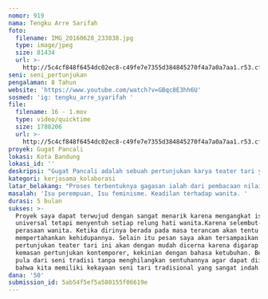 ```yaml
---
nomor: 919
nama: Tengku Arre Sarifah
foto:
  filename: IMG_20160628_233838.jpg
  type: image/jpeg
  size: 81434
  url: >-
    http://5c4cf848f6454dc02ec8-c49fe7e7355d384845270f4a7a0a7aa1.r53.cf2.rackcdn.com/011a66c4-deeb-4d34-aee5-923d9cace5c1/IMG_20160628_233838.jpg
seni: seni_pertunjukan
pengalaman: 8 Tahun
website: 'https://www.youtube.com/watch?v=GBqc8E3hh6U'
sosmed: 'ig: tengku_arre_syarifah '
file:
  filename: 16 - 1.mov
  type: video/quicktime
  size: 1788206
  url: >-
    http://5c4cf848f6454dc02ec8-c49fe7e7355d384845270f4a7a0a7aa1.r53.cf2.rackcdn.com/fb520ab1-e940-4adf-89d9-ebd7372d9cba/16%20-%201.mov
proyek: Gugat Pancali
lokasi: Kota Bandung
lokasi_id: ''
deskripsi: "Gugat Pancali adalah sebuah pertunjukan karya teater tari yang terinspirasi dari salah satu segment kisah epik Mahabarata yaitu pada saat ketika peristiwa penelanjangan Dewi Drupadi. Peristiwa itu terjadi ketika permainan judi dadu antara Pandawa dan Kurawa. Drupadi ialah istri dari kelima Pandawa. Kekalahan Pandawa menyebabkan Drupadi dipertaruhkan. Kemudian Dursasana menyeret Drupadi dan berkehendak untuk menelanjanginya. Rambut Drupadi ditarik oleh Dursasana, diseret sampai ketengah arena. Kemudian Dursasana menarik pakaian Drupadi ingin menelanjanginya. Ternyata usaha Dursasana tidak berhasil, pakaian Drupadi (kain sari)  semakin ditarik semakin panjang tidak ada habisnya. Kejadian itu merupakan pertolongan dari Dewa Krisna. Pertolongan tersebut merupakan balas budi karena Drupadi pernah menolongnya ketika masa lampau. \r\nFokus yang akan diangkat ialah sikap semangat seorang wanita memperjuangkan kehidupannya. Sehingga karya ini akan menyampaikan sisi lain Drupadi. Sisi terdalam Drupadi, pertanyaan atas segala hal. Mengapa Drupadi harus mengalami penderitaan ini. Ternyata takdir berjalan, Takdir menjadi wanita paling cantik dimuka bumi tapi hidupnya akan menderita. Maka Drupadi menggugat takdirnya. Dia menggugat Krisna sang pemberi takdir. Keramas darah Dursasana merupakan sebuah pembuktian bahwa Drupadi menang memperjuangkan takdirnya. \r\nKarya ini diharapkan dapat mengispirasi semua wanita bahwa meskipun dianggap sebagai kaum yang lemah, tetapi harus mempunyai jiwa yang kuat untuk memperjuangkan hidupnya sampai kemenangan tiba. \r\n\r\n"
kategori: kerjasama_kolaborasi
latar_belakang: "Proses terbentuknya gagasan ialah dari pembacaan nilai dari kisah Mahabarata. Tertarik dengan kisah Drupadi. Tokoh wanita dalam cerita tersebut. Menurut penggarap Drupadi memiliki pesan moral yang sangat berharga. Tentang permasalahan wanita. relevansi dengan kehidupan sekarang ialah, perempuan masa kini haruslah tangguh menghadapi segala rintangan. Maka ditemukanlah penafsiran utama mengenai takdir. \r\n\r\nKemudian penggarap mencari berbagai sumber yang akurat, dan penggarap semakin yakin untuk mewujudkan konsep ini dengan jalan seni pertunjukan teater tari. Memainkan seni visual yang dibalut dengan alur dramatik. Tari, teater, musik, dan seni visual mewarnai pertunjukan ini. Video mapping kinetik sebagai kolaborasi dengan seni teknologi yang dapat pula menyampaikan keseluruhan ekspresi. Penataan musik yang dramatis, serta pemakaian tata busana yang berpijak dari seni tradisi kemudian dikembangkan kembali. Pemakain properti kemudian menghidupkan properti tersebut juga sehingga menggabungkan realis dan imajiner. "
masalah: 'Isu perempuan, Isu feminisme. Keadilan terhadap wanita. '
durasi: 5 bulan
sukses: >-
  Proyek saya dapat terwujud dengan sangat menarik karena mengangkat isu
  universal tetapi menyentuh setiap relung hati wanita.Karena selembut-lembutnya
  perasaan wanita. Ketika dirinya berada pada masa terancam akan tentu berjuang
  mempertahankan kehidupannya. Selain itu pesan saya akan tersampaikan karena
  pertunjukan teater tari ini akan dengan mudah dicerna karena digarap dengan
  kemasan pertunjukan kontemporer, kekinian dengan bahasa ketubuhan. Berpijak
  pula dari seni tradisi tanpa menghilangkan sentuhannya agar dapat diingat pula
  bahwa kita memiliki kekayaan seni tari tradisional yang sangat indah. 
dana: '50'
submission_id: 5ab54f5ef5a580155f06619e
---
```

